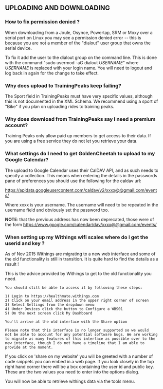 ## UPLOADING AND DOWNLOADING


### How to fix permission denied ?

When downloading from a Joule, Osynce, Powertap, SRM or Moxy over a serial port on Linux you may see a permission denied error -- this is because you are not a member of the "dialout" user group that owns the serial device.

To fix it add the user to the dialout group on the command line. This is done with the command "sudo usermod -aG dialout _USERNAME_" where _USERNAME_ is replaced with your login name. You will need to logout and log back in again for the change to take effect.

### Why does upload to TrainingPeaks keep failing?

The Sport field in TrainingPeaks must have very specific values, although this is not
documented in the XML Schema. We recommend using a sport of "Bike" if you plan on
uploading rides to training peaks.



### Why does download from TrainingPeaks say I need a premium account?

Training Peaks only allow paid up members to get access to their data. If you are
using a free service they do not let you retrieve your data.



### What settings do I need to get GoldenCheetah to upload to my Google Calendar?

The upload to Google Calendar uses their CalDAV API, and as such needs to specify a
collection. This means when entering the details in the passwords pane of preferences
you should use the following for the caldav url:

<https://apidata.googleusercontent.com/caldav/v2/xxxx@@gmail.com/events/>


Where xxxx is your username. The username will need to be repeated in the username
field and obviously set the password too.

**NOTE**: that the previous address has now been deprecated, those were of the form <https://www.google.com/calendar/dav/xxxx@@gmail.com/events/>


### When setting up my Withings wifi scales where do I get the userid and key ?

As of Nov 2015 Withings are migrating to a new web interface and some of the old functionality is still in transition. It is quite hard to find the details as a result !

This is the advice provided by Withings to get to the old functionality you need.

```
You should still be able to access it by following these steps:

1) Login to https://healthmate.withings.com
2) Click on your email address in the upper right corner of screen
3) Select Settings from the dropdown menu
4) Under Devices click the button to Configure a WBS01
5) On the next screen click My Dashboard

You'll arrive at the old interface with the Share option

Please note that this interface is no longer supported so we would 
not be able to account for any potential software bugs. We are working 
to migrate as many features of this interface as possible over to the 
new interface, though I do not have a timeline that I am able to 
provide at the moment.
```

If you click on 'share on my website' you will be greeted with a number of code
snippets you can embed in a web page. If you look closely in the top right hand
corner there will be a box containing the user id and public key. These are the
two values you need to enter into the options dialog.

You will now be able to retrieve withings data via the tools menu.